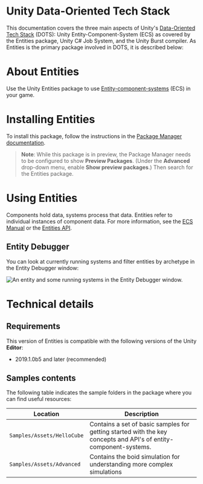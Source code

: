 # Unity Data-Oriented Tech Stack 

This documentation covers the three main aspects of Unity's [Data-Oriented Tech Stack](Readme.md) (DOTS): Unity Entity-Component-System (ECS) as covered by the Entities package, Unity C# Job System, and the Unity Burst compiler. As Entities is the primary package involved in DOTS, it is described below:

# About Entities

Use the Unity Entities package to use [Entity-component-systems](https://en.wikipedia.org/wiki/Entity%E2%80%93component%E2%80%93system) (ECS) in your game. 

# Installing Entities

To install this package, follow the instructions in the [Package Manager documentation](https://docs.unity3d.com/Packages/com.unity.package-manager-ui@latest/index.html). 

> **Note**: While this package is in preview, the Package Manager needs to be configured to show **Preview Packages**. (Under the **Advanced** drop-down menu, enable **Show preview packages**.) Then search for the Entities package.

# Using Entities

Components hold data, systems process that data. Entities refer to individual instances of component data. For more information, see the [ECS Manual](https://docs.unity3d.com/Packages/com.unity.entities@0.0/manual/index.html) or the [Entities API](https://docs.unity3d.com/Packages/com.unity.entities@0.0/api/Unity.Entities.html).

## Entity Debugger

You can look at currently running systems and filter entities by archetype in the Entity Debugger window:

![An entity and some running systems in the Entity Debugger window.](images/entitydebugger.png)


# Technical details
## Requirements

This version of Entities is compatible with the following versions of the Unity __Editor__:

* 2019.1.0b5 and later (recommended)


## Samples contents

The following table indicates the sample folders in the package where you can find useful resources:

|Location|Description|
|---|---|
|`Samples/Assets/HelloCube`|Contains a set of basic samples for getting started with the key concepts and API's of entity-component-systems.|
|`Samples/Assets/Advanced`|Contains the boid simulation for understanding more complex simulations|
